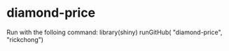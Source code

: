 # diamond-price
Run with the folloing command:
library(shiny)
runGitHub( "diamond-price", "rickchong")
